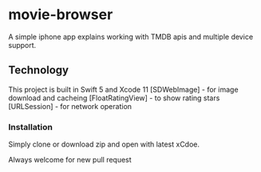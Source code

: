 # movie-browser
A simple iphone app explains working with TMDB apis and multiple device support.

## Technology
This project is built in Swift 5 and Xcode 11
[SDWebImage] - for image download and cacheing
[FloatRatingView] - to show rating stars
[URLSession] - for network operation

### Installation
Simply clone or download zip and open with latest xCdoe.

Always welcome for new pull request
